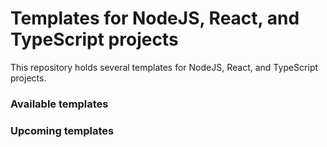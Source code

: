 # Templates for NodeJS, React, and TypeScript projects

This repository holds several templates for NodeJS, React, and TypeScript projects.

### Available templates

### Upcoming templates
